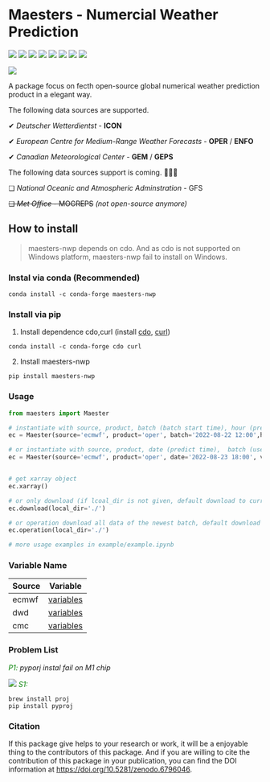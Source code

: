 # Maesters - Numercial Weather Prediction

![](https://badgen.net/pypi/v/maesters-nwp) ![](https://badgen.net/badge/license/MIT/pink) ![](https://badgen.net/badge/github/cnmetlab/purple?icon=github) ![](https://badgen.net/https/cal-badge-icd0onfvrxx6.runkit.sh/Asia/Shanghai)
![](https://zenodo.org/badge/doi/10.5281/zenodo.6796046.svg)
![](https://img.shields.io/badge/code%20style-black-000000.svg)
![](https://badgen.net/github/checks/node-formidable/node-formidable/master/macos)
![](https://badgen.net/github/checks/node-formidable/node-formidable/master/ubuntu?label=linux)

![](https://raw.githubusercontent.com/cnmetlab/Maesters-of-NWP/main/pics/usage_20220704.png)


A package focus on fecth open-source global numerical weather prediction product in a elegant way. 


The following data sources are supported.
  
  ✔︎ _Deutscher Wetterdientst_ - **ICON**

  ✔︎ _European Centre for Medium-Range Weather Forecasts_ - **OPER** / **ENFO**

  ✔︎ _Canadian Meteorological Center_ - **GEM** / **GEPS**

The following data sources support is coming. 🚀🚀🚀

  ❏ _National Oceanic and Atmospheric Adminstration_ - GFS

  ~~❏ _Met Office_ - MOGREPS~~ _(not open-source anymore)_



## How to install

> maesters-nwp depends on cdo. And as cdo is not supported on Windows platform, maesters-nwp fail to install on Windows.

### Instal via conda (Recommended)
```shell
conda install -c conda-forge maesters-nwp
```

### Install via pip
1. Install dependence cdo,curl (install [cdo](https://anaconda.org/conda-forge/cdo), [curl](https://anaconda.org/conda-forge/curl))
```shell
conda install -c conda-forge cdo curl
```
2. Install maesters-nwp
```shell
pip install maesters-nwp
```
### Usage
``` python
from maesters import Maester

# instantiate with source, product, batch (batch start time), hour (predict hour from bacth start time)
ec = Maester(source='ecmwf', product='oper', batch='2022-08-22 12:00',hour=[6,30],varname='TP_SFC')

# or instantiate with source, product, date (predict time),  batch (use newest bacth if batch is not given)
ec = Maester(source='ecmwf', product='oper', date='2022-08-23 18:00', varname='TMP_SFC')


# get xarray object
ec.xarray()

# or only download (if lcoal_dir is not given, default download to current dir)
ec.download(local_dir='./') 

# or operation download all data of the newest batch, default download to $HOME/data/{source}/{product}/{batch:%Y%m%d%H0000}
ec.operation(local_dir='./')

# more usage examples in example/example.ipynb
```

### Variable Name

| Source    | Variable |
|-----------|----------|
| ecmwf     | [variables](maesters/config/cmc.toml)|
| dwd       | [variables](maesters/config/dwd.toml)|
| cmc       | [variables](maesters/config/cmc.toml)

### Problem List
_<font color=#008000 >P1: </font>_ _pyporj instal fail on M1 chip_

![](https://raw.githubusercontent.com/cnmetlab/Maesters-of-NWP/main/pics/p1_desc.png)
_<font color=#008000 >S1: </font>_ 
```shell
brew install proj
pip install pyproj
```

### Citation
If this package give helps to your research or work, it will be a enjoyable thing to the contributors of this package. And if you are willing to cite the contribution of this package in your publication, you can find the DOI information at https://doi.org/10.5281/zenodo.6796046.